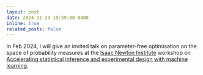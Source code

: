 ```yaml
---
layout: post
date: 2024-11-24 15:59:00-0400
inline: true
related_posts: false
---
```


In Feb 2024, I will give an invited talk on parameter-free optimisation on the space of probability measures at the [Isaac Newton Institute](https://www.newton.ac.uk/) workshop on [Accelerating statistical inference and experimental design with machine learning](https://www.newton.ac.uk/event/rclw03/).
